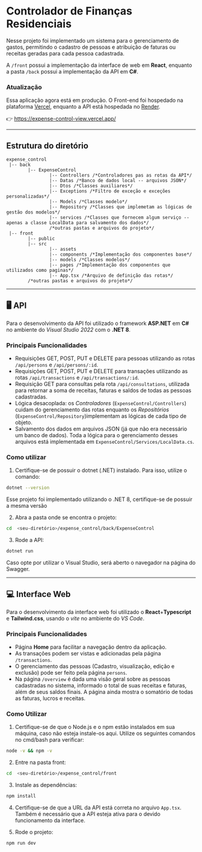 # Controlador de Finanças Residenciais

Nesse projeto foi implementado um sistema para o gerenciamento de gastos, permitindo o cadastro de pessoas e atribuição de faturas ou receitas
geradas para cada pessoa cadastrada.

A `/front` possui a implementação da interface de web em **React**, enquanto a pasta `/back` possui a implementação da API em **C#**.

### Atualização
Essa aplicação agora está em produção. O Front-end foi hospedado na plataforma [Vercel](https://vercel.com/), enquanto a API está hospedada no [Render](https://render.com/).
 
👉 https://expense-control-view.vercel.app/

---

## Estrutura do diretório

```
expense_control
 |-- back 
        |-- ExpenseControl
                |-- Controllers /*Controladores pas as rotas da API*/
                |-- Datas /*Banco de dados local -- arquivos JSON*/
                |-- Dtos /*Classes auxiliares*/
                |-- Exceptions /*Filtro de exceção e exceções personalizadas*/
                |-- Models /*Classes modelo*/
                |-- Repository /*Classes que implemetam as lógicas de gestão dos modelos*/
                |-- services /*Classes que fornecem algum serviço -- apenas a classe LocalData para salvamento dos dados*/
                /*outras pastas e arquivos do projeto*/
 |-- front 
        |-- public
        |-- src 
                |-- assets
                |-- components /*Implementação dos componentes base*/
                |-- models /*Classes modelos*/
                |-- pages /*Implementação dos componentes que utilizados como paginas*/
                |-- App.tsx /*Arquivo de definição das rotas*/
        /*outras pastas e arquivos do projeto*/
```

---

## 🖥 API
Para o desenvolvimento da API foi utilizado o framework **ASP.NET** em **C#** no ambiente do *Visual Studio 2022* com o **.NET 8**.

### Principais Funcionalidades
- Requisições GET, POST, PUT e DELETE para pessoas utilizando as rotas `/api/persons` e `/api/persons/:id`.
- Requisições GET, POST, PUT e DELETE para transações utilizando as rotas `/api/transactions` e `/api/transactions/:id`.
- Requisição GET para consultas pela rota `/api/consultations`, utilizada para retornar a soma de receitas, faturas e saldos de todas as pessoas cadastradas.
- Lógica desacoplada: os *Controladores* (`ExpenseControl/Controllers`) cuidam do gerenciamento das rotas enquanto os *Repositórios* (`ExpenseControl/Repository`)implementam as lógicas de cada tipo de objeto.
- Salvamento dos dados em arquivos JSON (já que não era necessário um banco de dados). Toda a lógica para o gerenciamento desses arquivos está implementada em `ExpenseControl/Services/LocalData.cs`.

### Como utilizar
1. Certifique-se de possuir o dotnet (.NET) instalado. Para isso, utilize o comando:
```bash
dotnet --version
```
Esse projeto foi implementado utilizando o .NET 8, certifique-se de possuir a mesma versão

2. Abra a pasta onde se encontra o projeto:
```bash
cd  <seu-diretório>/expense_control/back/ExpenseControl
```

3. Rode a API:
```bash
dotnet run
```

Caso opte por utilizar o Visual Studio, será aberto o navegador na página do Swagger.

---

## 💻 Interface Web
Para o desenvolvimento da interface web foi utilizado o **React**+**Typescript** e **Tailwind.css**, usando o *vite* no ambiente do *VS Code*.

### Principais Funcionalidades
- Página **Home** para facilitar a navegação dentro da aplicação.
- As transações podem ser vistas e adicionadas pela página `/transactions`.
- O gerenciamento das pessoas (Cadastro, visualização, edição e exclusão) pode ser feito pela página `persons`.
- Na página `/overview` é dada uma visão geral sobre as pessoas cadastradas no sistema, informado o total de suas receitas e faturas, além de seus saldos finais. A página ainda mostra o somatório de todas as faturas, lucros e receitas.

### Como Utilizar
1. Certifique-se de que o Node.js e o npm estão instalados em sua máquina, caso não esteja instale-os aqui. Utilize os seguintes comandos no cmd/bash para verificar:
```bash
node -v && npm -v
```

2. Entre na pasta front:
```bash
cd  <seu-diretório>/expense_control/front
```

3. Instale as dependências:
```bash
npm install
```

4. Certifique-se de que a URL da API está correta no arquivo `App.tsx`. Também é necessário que a API esteja ativa para o devido funcionamento da interface.

5. Rode o projeto:
```bash
npm run dev
```

